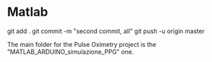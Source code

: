 # Matlab

git add .
git commit -m "second commit, all"
git push -u origin master

The main folder for the Pulse Oximetry project is the "MATLAB_ARDUINO_simulazione_PPG" one. 
